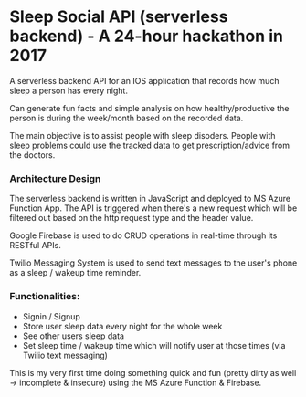 # Sleep Social API (serverless backend) - A 24-hour hackathon in 2017

A serverless backend API for an IOS application that records how much sleep a person has every night. 

Can generate fun facts and simple analysis on how healthy/productive the person is during the week/month based on the recorded data.

The main objective is to assist people with sleep disoders. People with sleep problems could use the tracked data to get prescription/advice from the doctors.

### Architecture Design
The serverless backend is written in JavaScript and deployed to MS Azure Function App. The API is triggered when there's a new request which will be filtered out based on the http request type and the header value.

Google Firebase is used to do CRUD operations in real-time through its RESTful APIs. 

Twilio Messaging System is used to send text messages to the user's phone as a sleep / wakeup time reminder.

### Functionalities:
- Signin / Signup
- Store user sleep data every night for the whole week
- See other users sleep data
- Set sleep time / wakeup time which will notify user at those times (via Twilio text messaging)

This is my very first time doing something quick and fun (pretty dirty as well -> incomplete & insecure) using the MS Azure Function & Firebase.
